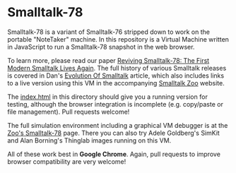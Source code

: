 Smalltalk-78
============
Smalltalk-78 is a variant of Smalltalk-76 stripped down to work on the portable "NoteTaker" machine.
In this repository is a Virtual Machine written in JavaScript to run a Smalltalk-78 snapshot in the web browser.

To learn more, please read our paper [Reviving Smalltalk-78: The First Modern Smalltalk Lives Again][paper].
The full history of various Smalltalk releases is covered in Dan's [Evolution Of Smalltalk][hopl] article,
which also includes links to a live version using this VM in the accompanying [Smalltalk Zoo][zoo] website.

The [index.html][standalone] in this directory should give you a running version for testing, although the browser integration is incomplete (e.g. copy/paste or file management). Pull requests welcome!

The full simulation environment including a graphical VM debugger is at the [Zoo's Smalltalk-78][full] page.
There you can also try Adele Goldberg's SimKit and Alan Borning's Thinglab images running on this VM.

All of these work best in **Google Chrome**. Again, pull requests to improve browser compatibility are very welcome!

[zoo]: https://smalltalkzoo.thechm.org/
[full]: https://smalltalkzoo.thechm.org/HOPL-St78.html
[standalone]: https://codefrau.github.io/Smalltalk78/
[paper]: https://freudenbergs.de/vanessa/publications/Ingalls-2014-Smalltalk78.pdf
[hopl]: https://smalltalkzoo.thechm.org/papers/EvolutionOfSmalltalk.pdf

